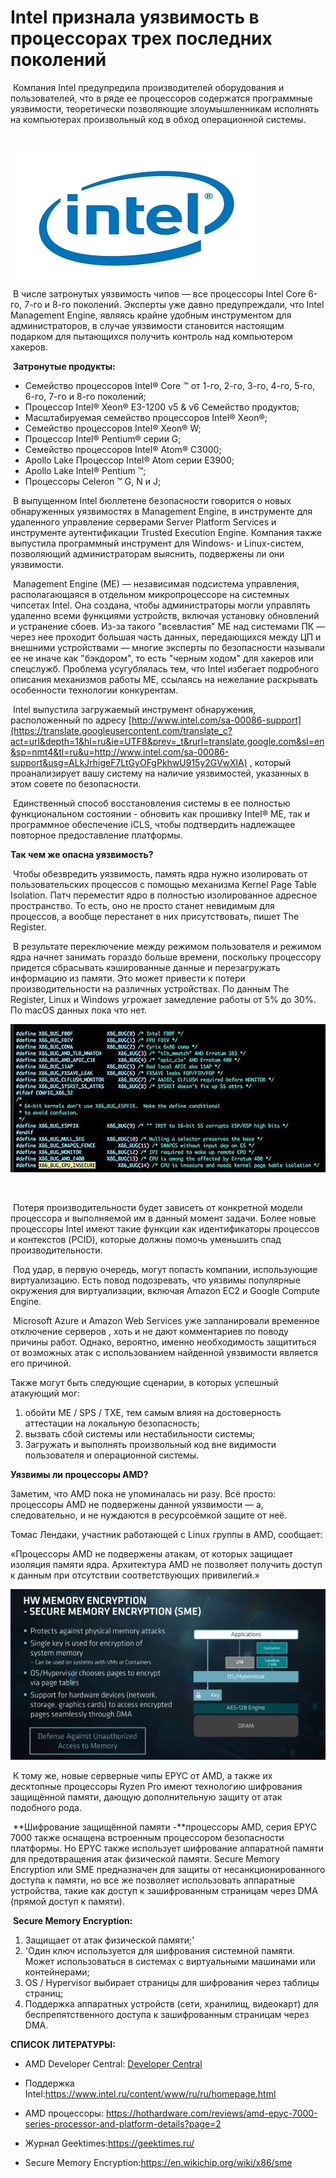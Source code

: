 # Intel признала уязвимость в процессорах трех последних поколений

​	Компания Intel предупредила производителей оборудования и пользователей, что в ряде ее процессоров содержатся программные уязвимости, теоретически позволяющие злоумышленникам исполнять на компьютерах произвольный код в обход операционной системы.

​	

![logo_intel](logo_intel.jpg)



​	В числе затронутых уязвимость чипов — все процессоры Intel Core 6-го, 7-го и 8-го поколений. Эксперты уже давно предупреждали, что Intel Management Engine, являясь крайне удобным инструментом для администраторов, в случае уязвимости становится настоящим подарком для пытающихся получить контроль над компьютером хакеров.

​	**Затронутые продукты:**

- Семейство процессоров Intel® Core ™ от 1-го, 2-го, 3-го, 4-го, 5-го, 6-го, 7-го и 8-го поколений;
- Процессор Intel® Xeon® E3-1200 v5 & v6 Семейство продуктов;
- Масштабируемая семейство процессоров Intel® Xeon®;
- Семейство процессоров Intel® Xeon® W;
- Процессор Intel® Pentium® серии G;
- Семейство процессоров Intel® Atom® C3000;
- Apollo Lake Процессор Intel® Atom серии E3900;
- Apollo Lake Intel® Pentium ™;
- Процессоры Celeron ™ G, N и J;

​	В выпущенном Intel бюллетене безопасности говорится о новых обнаруженных уязвимостях в Management Engine, в инструменте для удаленного управление серверами Server Platform Services и инструменте аутентификации Trusted Execution Engine. Компания также выпустила программный инструмент для Windows- и Linux-систем, позволяющий администраторам выяснить, подвержены ли они уязвимости.

​	Management Engine (ME) — независимая подсистема управления, располагающаяся в отдельном микропроцессоре на системных чипсетах Intel. Она создана, чтобы администраторы могли управлять удаленно всеми функциями устройств, включая установку обновлений и устранение сбоев. Из-за такого "всевластия" ME над системами ПК — через нее проходит большая часть данных, передающихся между ЦП и внешними устройствами — многие эксперты по безопасности называли ее не иначе как "бэкдором", то есть "черным ходом" для хакеров или спецслужб. Проблема усугублялась тем, что Intel избегает подробного описания механизмов работы ME, ссылаясь на нежелание раскрывать особенности технологии конкурентам.

​	Intel выпустила загружаемый инструмент обнаружения, расположенный по адресу [http://www.intel.com/sa-00086-support](https://translate.googleusercontent.com/translate_c?act=url&depth=1&hl=ru&ie=UTF8&prev=_t&rurl=translate.google.com&sl=en&sp=nmt4&tl=ru&u=http://www.intel.com/sa-00086-support&usg=ALkJrhigeF7LtGyOFgPkhwU915y2GVwXlA) , который проанализирует вашу систему на наличие уязвимостей, указанных в этом совете по безопасности.

​	Единственный способ восстановления системы в ее полностью функциональном состоянии - обновить как прошивку Intel® ME, так и программное обеспечение iCLS, чтобы подтвердить надлежащее повторное предоставление платформы.

**Так чем же опасна уязвимость?**

​	Чтобы обезвредить уязвимость, память ядра нужно изолировать от пользовательских процессов с помощью механизма Kernel Page Table Isolation. Патч переместит ядро в полностью изолированное адресное пространство. То есть, оно не просто станет невидимым для процессов, а вообще перестанет в них присутствовать, пишет The Register.

​	В результате переключение между режимом пользователя и режимом ядра начнет занимать гораздо больше времени, поскольку процессору придется сбрасывать кэшированные данные и перезагружать информацию из памяти. Это может привести к потери производительности на различных устройствах. По данным The Register, Linux и Windows угрожает замедление работы от 5% до 30%. По macOS данных пока что нет.

![intel_pn](intel_pn.jpg)

​

​	Потеря производительности будет зависеть от конкретной модели процессора и выполняемой им в данный момент задачи. Более новые процессоры Intel имеют такие функции как идентификаторы процессов и контекстов (PCID), которые должны помочь уменьшить спад производительности.

​	Под удар, в первую очередь, могут попасть компании, использующие виртуализацию. Есть повод подозревать, что уязвимы популярные окружения для виртуализации, включая Amazon EC2 и Google Compute Engine.

​	Microsoft Azure и Amazon Web Services уже запланировали временное отключение серверов , хоть и не дают комментариев по поводу причины работ. Однако, вероятно, именно необходимость защититься от возможных атак с использованием найденной уязвимости является его причиной.

Также могут быть следующие сценарии, в которых успешный атакующий мог:

1. обойти ME / SPS / TXE, тем самым влияя на достоверность аттестации на локальную безопасность;
2. вызвать сбой системы или нестабильности системы;
3. Загружать и выполнять произвольный код вне видимости пользователя и операционной системы.

**Уязвимы ли процессоры AMD?**

​Заметим, что AMD пока не упоминалась ни разу. Всё просто: процессоры AMD не подвержены данной уязвимости — а, следовательно, и не нуждаются в ресурсоёмкой защите от неё.

​Томас Лендаки, участник работающей с Linux группы в AMD, сообщает:

«Процессоры AMD не подвержены атакам, от которых защищает изоляция памяти ядра. Архитектура AMD не позволяет получить доступ к данным при отсутствии соответствующих привилегий.»

![amd](amd.jpg)

​	К тому же, новые серверные чипы EPYC от AMD, а также их десктопные процессоры Ryzen Pro имеют технологию шифрования защищённой памяти, дающую дополнительную защиту от атак подобного рода.

​	**Шифрование защищённой памяти -**процессоры  AMD, серия EPYC 7000 также оснащена встроенным процессором безопасности платформы. Но EPYC также использует шифрование аппаратной памяти для предотвращения атак физической памяти. Secure Memory Encryption или SME предназначен для защиты от несанкционированного доступа к памяти, но все же позволяет использовать аппаратные устройства, такие как доступ к зашифрованным страницам через DMA (прямой доступ к памяти).

​	**Secure Memory Encryption:**

1. Защищает от атак физической памяти;'
2. 'Один ключ используется для шифрования системной памяти. Может использоваться в системах с виртуальными машинами или контейнерами;
3. OS / Hypervisor выбирает страницы для шифрования через таблицы страниц;
4. Поддержка аппаратных устройств (сети, хранилищ, видеокарт) для беспрепятственного доступа к зашифрованным страницам через DMA.

**СПИСОК ЛИТЕРАТУРЫ:**

- AMD Developer Central: [Developer Central](https://developer.amd.com/)



- Поддержка Intel:https://www.intel.ru/content/www/ru/ru/homepage.html



- AMD процессоры: https://hothardware.com/reviews/amd-epyc-7000-series-processor-and-platform-details?page=2



- Журнал Geektimes:https://geektimes.ru/ 



- Secure Memory Encryption:https://en.wikichip.org/wiki/x86/sme 


